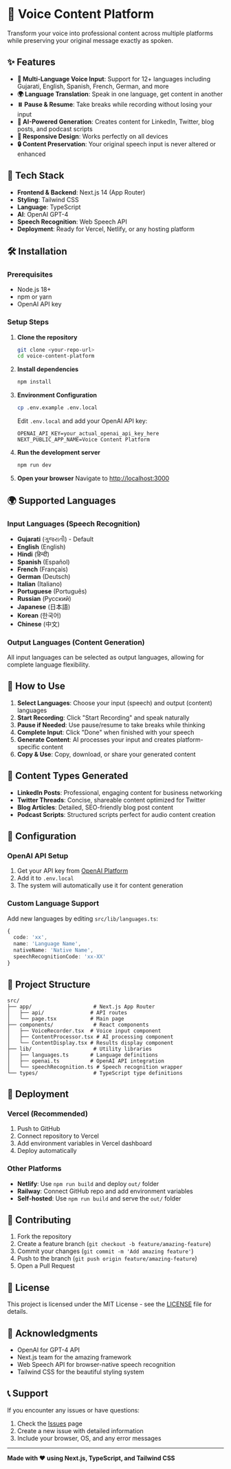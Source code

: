 # 🎤 Voice Content Platform

Transform your voice into professional content across multiple platforms while preserving your original message exactly as spoken.

## ✨ Features

- **🎤 Multi-Language Voice Input**: Support for 12+ languages including Gujarati, English, Spanish, French, German, and more
- **🌍 Language Translation**: Speak in one language, get content in another
- **⏸️ Pause & Resume**: Take breaks while recording without losing your input
- **🤖 AI-Powered Generation**: Creates content for LinkedIn, Twitter, blog posts, and podcast scripts
- **📱 Responsive Design**: Works perfectly on all devices
- **🔒 Content Preservation**: Your original speech input is never altered or enhanced

## 🚀 Tech Stack

- **Frontend & Backend**: Next.js 14 (App Router)
- **Styling**: Tailwind CSS
- **Language**: TypeScript
- **AI**: OpenAI GPT-4
- **Speech Recognition**: Web Speech API
- **Deployment**: Ready for Vercel, Netlify, or any hosting platform

## 🛠️ Installation

### Prerequisites
- Node.js 18+ 
- npm or yarn
- OpenAI API key

### Setup Steps

1. **Clone the repository**
   ```bash
   git clone <your-repo-url>
   cd voice-content-platform
   ```

2. **Install dependencies**
   ```bash
   npm install
   ```

3. **Environment Configuration**
   ```bash
   cp .env.example .env.local
   ```
   
   Edit `.env.local` and add your OpenAI API key:
   ```env
   OPENAI_API_KEY=your_actual_openai_api_key_here
   NEXT_PUBLIC_APP_NAME=Voice Content Platform
   ```

4. **Run the development server**
   ```bash
   npm run dev
   ```

5. **Open your browser**
   Navigate to [http://localhost:3000](http://localhost:3000)

## 🌍 Supported Languages

### Input Languages (Speech Recognition)
- **Gujarati** (ગુજરાતી) - Default
- **English** (English)
- **Hindi** (हिन्दी)
- **Spanish** (Español)
- **French** (Français)
- **German** (Deutsch)
- **Italian** (Italiano)
- **Portuguese** (Português)
- **Russian** (Русский)
- **Japanese** (日本語)
- **Korean** (한국어)
- **Chinese** (中文)

### Output Languages (Content Generation)
All input languages can be selected as output languages, allowing for complete language flexibility.

## 📖 How to Use

1. **Select Languages**: Choose your input (speech) and output (content) languages
2. **Start Recording**: Click "Start Recording" and speak naturally
3. **Pause if Needed**: Use pause/resume to take breaks while thinking
4. **Complete Input**: Click "Done" when finished with your speech
5. **Generate Content**: AI processes your input and creates platform-specific content
6. **Copy & Use**: Copy, download, or share your generated content

## 🎯 Content Types Generated

- **LinkedIn Posts**: Professional, engaging content for business networking
- **Twitter Threads**: Concise, shareable content optimized for Twitter
- **Blog Articles**: Detailed, SEO-friendly blog post content
- **Podcast Scripts**: Structured scripts perfect for audio content creation

## 🔧 Configuration

### OpenAI API Setup
1. Get your API key from [OpenAI Platform](https://platform.openai.com/)
2. Add it to `.env.local`
3. The system will automatically use it for content generation

### Custom Language Support
Add new languages by editing `src/lib/languages.ts`:
```typescript
{
  code: 'xx',
  name: 'Language Name',
  nativeName: 'Native Name',
  speechRecognitionCode: 'xx-XX'
}
```

## 📁 Project Structure

```
src/
├── app/                    # Next.js App Router
│   ├── api/               # API routes
│   └── page.tsx           # Main page
├── components/             # React components
│   ├── VoiceRecorder.tsx  # Voice input component
│   ├── ContentProcessor.tsx # AI processing component
│   └── ContentDisplay.tsx # Results display component
├── lib/                    # Utility libraries
│   ├── languages.ts       # Language definitions
│   ├── openai.ts          # OpenAI API integration
│   └── speechRecognition.ts # Speech recognition wrapper
└── types/                  # TypeScript type definitions
```

## 🚀 Deployment

### Vercel (Recommended)
1. Push to GitHub
2. Connect repository to Vercel
3. Add environment variables in Vercel dashboard
4. Deploy automatically

### Other Platforms
- **Netlify**: Use `npm run build` and deploy `out/` folder
- **Railway**: Connect GitHub repo and add environment variables
- **Self-hosted**: Use `npm run build` and serve the `out/` folder

## 🤝 Contributing

1. Fork the repository
2. Create a feature branch (`git checkout -b feature/amazing-feature`)
3. Commit your changes (`git commit -m 'Add amazing feature'`)
4. Push to the branch (`git push origin feature/amazing-feature`)
5. Open a Pull Request

## 📝 License

This project is licensed under the MIT License - see the [LICENSE](LICENSE) file for details.

## 🙏 Acknowledgments

- OpenAI for GPT-4 API
- Next.js team for the amazing framework
- Web Speech API for browser-native speech recognition
- Tailwind CSS for the beautiful styling system

## 📞 Support

If you encounter any issues or have questions:
1. Check the [Issues](https://github.com/yourusername/voice-content-platform/issues) page
2. Create a new issue with detailed information
3. Include your browser, OS, and any error messages

---

**Made with ❤️ using Next.js, TypeScript, and Tailwind CSS**
